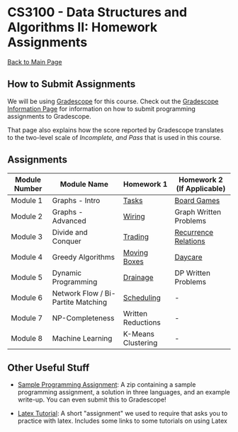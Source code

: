 CS3100 - Data Structures and Algorithms II: Homework Assignments
===============================

[Back to Main Page](../readme.html)


<a name="introduction"></a>How to Submit Assignments
--------------------------------------- 

We will be using [Gradescope](https://gradescope.com) for this course. Check out the [Gradescope Information Page](./gradescope.html) for information on how to submit programming assignments to Gradescope.

That page also explains how the score reported by Gradescope translates to the two-level scale of *Incomplete, and Pass* that is used in this course.

<a name="introduction"></a>Assignments
--------------------------------------- 

| Module Number | Module Name | Homework 1 | Homework 2 (If Applicable) |
|----------|------------------------|------------------------|------------------------|
| Module 1 | Graphs - Intro | [Tasks](./fall2022/01-graphsintro/tasks.pdf) | [Board Games](./fall2022/01-graphsintro/boardGames.pdf) |
| Module 2 | Graphs - Advanced | [Wiring](./fall2022/02-graphsadvanced/wiring.pdf) | Graph Written Problems |
| Module 3 | Divide and Conquer | [Trading](./fall2022/03-divideandconquer/trading.pdf) | [Recurrence Relations](./fall2022/03-divideandconquer/recurrenceRelations.pdf) |
| Module 4 | Greedy Algorithms | [Moving Boxes](./fall2022/04-greedy/movingBoxes.pdf) | [Daycare](./fall2022/04-greedy/daycare.pdf) |
| Module 5 | Dynamic Programming | [Drainage](./fall2022/05-dynamicprogramming/drainage.pdf) | DP Written Problems |
| Module 6 | Network Flow / Bi-Partite Matching | [Scheduling](./fall2022/06-networkflow/scheduling.pdf) | - |
| Module 7 | NP-Completeness | Written Reductions | - |
| Module 8 | Machine Learning | K-Means Clustering | - |


<a name="other"></a>Other Useful Stuff
---------------------------------------

- [Sample Programming Assignment](./sample/SampleProgAssignment.zip): A zip containing a sample programming assignment, a solution in three languages, and an example write-up. You can even submit this to Gradescope!

- [Latex Tutorial](./latexTutorial.pdf): A short "assignment" we used to require that asks you to practice with latex. Includes some links to some tutorials on using Latex

